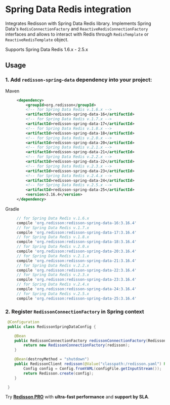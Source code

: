 # Spring Data Redis integration

Integrates Redisson with Spring Data Redis library. Implements Spring Data's `RedisConnectionFactory` and `ReactiveRedisConnectionFactory` interfaces and allows to interact with Redis through `RedisTemplate` or `ReactiveRedisTemplate` object.

Supports Spring Data Redis 1.6.x - 2.5.x

## Usage

### 1. Add `redisson-spring-data` dependency into your project:

Maven

```xml
     <dependency>
         <groupId>org.redisson</groupId>
         <!-- for Spring Data Redis v.1.6.x -->
         <artifactId>redisson-spring-data-16</artifactId>
         <!-- for Spring Data Redis v.1.7.x -->
         <artifactId>redisson-spring-data-17</artifactId>
         <!-- for Spring Data Redis v.1.8.x -->
         <artifactId>redisson-spring-data-18</artifactId>
         <!-- for Spring Data Redis v.2.0.x -->
         <artifactId>redisson-spring-data-20</artifactId>
         <!-- for Spring Data Redis v.2.1.x -->
         <artifactId>redisson-spring-data-21</artifactId>
         <!-- for Spring Data Redis v.2.2.x -->
         <artifactId>redisson-spring-data-22</artifactId>
         <!-- for Spring Data Redis v.2.3.x -->
         <artifactId>redisson-spring-data-23</artifactId>
         <!-- for Spring Data Redis v.2.4.x -->
         <artifactId>redisson-spring-data-24</artifactId>
         <!-- for Spring Data Redis v.2.5.x -->
         <artifactId>redisson-spring-data-25</artifactId>
         <version>3.16.4</version>
     </dependency>
```

Gradle

```groovy
     // for Spring Data Redis v.1.6.x
     compile 'org.redisson:redisson-spring-data-16:3.16.4'
     // for Spring Data Redis v.1.7.x
     compile 'org.redisson:redisson-spring-data-17:3.16.4'
     // for Spring Data Redis v.1.8.x
     compile 'org.redisson:redisson-spring-data-18:3.16.4'
     // for Spring Data Redis v.2.0.x
     compile 'org.redisson:redisson-spring-data-20:3.16.4'
     // for Spring Data Redis v.2.1.x
     compile 'org.redisson:redisson-spring-data-21:3.16.4'
     // for Spring Data Redis v.2.2.x
     compile 'org.redisson:redisson-spring-data-22:3.16.4'
     // for Spring Data Redis v.2.3.x
     compile 'org.redisson:redisson-spring-data-23:3.16.4'
     // for Spring Data Redis v.2.4.x
     compile 'org.redisson:redisson-spring-data-24:3.16.4'
     // for Spring Data Redis v.2.5.x
     compile 'org.redisson:redisson-spring-data-25:3.16.4'
```

### 2. Register `RedissonConnectionFactory` in Spring context

```java
 @Configuration
 public class RedissonSpringDataConfig {

    @Bean
    public RedissonConnectionFactory redissonConnectionFactory(RedissonClient redisson) {
        return new RedissonConnectionFactory(redisson);
    }

    @Bean(destroyMethod = "shutdown")
    public RedissonClient redisson(@Value("classpath:/redisson.yaml") Resource configFile) throws IOException {
        Config config = Config.fromYAML(configFile.getInputStream());
        return Redisson.create(config);
    }

 }
```
Try __[Redisson PRO](https://redisson.pro)__ with **ultra-fast performance** and **support by SLA**.
